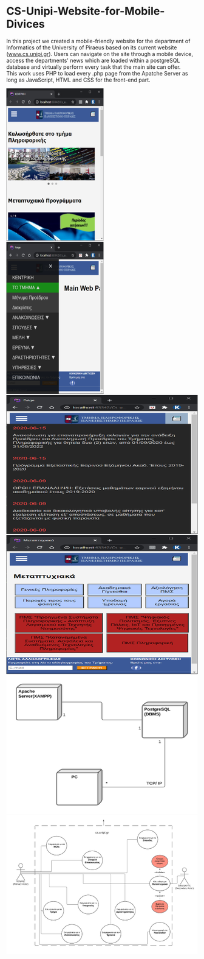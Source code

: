 # CS-Unipi-Website-for-Mobile-Divices  
In this project we created a mobile-friendly website for the department of Informatics of the University of Piraeus based on its current website (www.cs.unipi.gr). Users can navigate on the site through a mobile device, access the departments' news which are loaded within a postgreSQL database and virtually perform every task that the main site can offer.  
This work uses PHP to load every .php page from the Apatche Server as long as JavaScript, HTML and CSS for the front-end part.  

<img src="Screenshots/Cs Unipi Website Screenshot (1).PNG" width="256" height="400" />
<img src="Screenshots/Cs Unipi Website Screenshot (2).png" width="256" height="400" />
<img src="Screenshots/Cs Unipi Website Screenshot (3).png" width="545" height="365" />
<img src="Screenshots/Cs Unipi Website Screenshot (4).png" width="545" height="365" />
<img src="Screenshots/Cs Unipi Website Screenshot (5).png" width="545" height="365" />
<img src="Screenshots/Cs Unipi Website Screenshot (6).png" width="545" height="365" />

